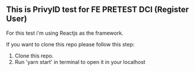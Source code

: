 ## This is PrivyID test for FE PRETEST DCI (Register User)
For this test i'm using Reactjs as the framework.

If you want to clone this repo please follow this step:<br>

1. Clone this repo.<br>
2. Run 'yarn start' in terminal to open it in your localhost<br>

